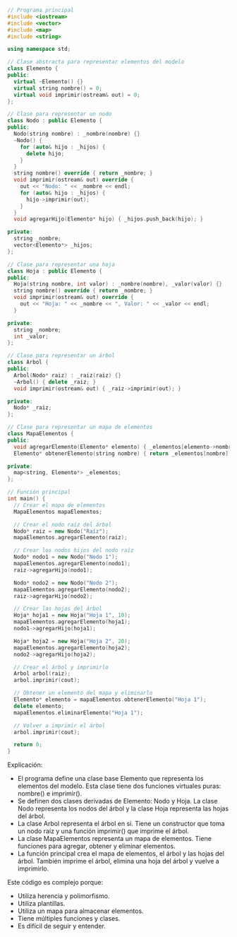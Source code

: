 ```c++
// Programa principal
#include <iostream>
#include <vector>
#include <map>
#include <string>

using namespace std;

// Clase abstracta para representar elementos del modelo
class Elemento {
public:
  virtual ~Elemento() {}
  virtual string nombre() = 0;
  virtual void imprimir(ostream& out) = 0;
};

// Clase para representar un nodo
class Nodo : public Elemento {
public:
  Nodo(string nombre) : _nombre(nombre) {}
  ~Nodo() {
    for (auto& hijo : _hijos) {
      delete hijo;
    }
  }
  string nombre() override { return _nombre; }
  void imprimir(ostream& out) override {
    out << "Nodo: " << _nombre << endl;
    for (auto& hijo : _hijos) {
      hijo->imprimir(out);
    }
  }
  void agregarHijo(Elemento* hijo) { _hijos.push_back(hijo); }

private:
  string _nombre;
  vector<Elemento*> _hijos;
};

// Clase para representar una hoja
class Hoja : public Elemento {
public:
  Hoja(string nombre, int valor) : _nombre(nombre), _valor(valor) {}
  string nombre() override { return _nombre; }
  void imprimir(ostream& out) override {
    out << "Hoja: " << _nombre << ", Valor: " << _valor << endl;
  }

private:
  string _nombre;
  int _valor;
};

// Clase para representar un árbol
class Arbol {
public:
  Arbol(Nodo* raiz) : _raiz(raiz) {}
  ~Arbol() { delete _raiz; }
  void imprimir(ostream& out) { _raiz->imprimir(out); }

private:
  Nodo* _raiz;
};

// Clase para representar un mapa de elementos
class MapaElementos {
public:
  void agregarElemento(Elemento* elemento) { _elementos[elemento->nombre()] = elemento; }
  Elemento* obtenerElemento(string nombre) { return _elementos[nombre]; }

private:
  map<string, Elemento*> _elementos;
};

// Función principal
int main() {
  // Crear el mapa de elementos
  MapaElementos mapaElementos;

  // Crear el nodo raíz del árbol
  Nodo* raiz = new Nodo("Raíz");
  mapaElementos.agregarElemento(raiz);

  // Crear los nodos hijos del nodo raíz
  Nodo* nodo1 = new Nodo("Nodo 1");
  mapaElementos.agregarElemento(nodo1);
  raiz->agregarHijo(nodo1);

  Nodo* nodo2 = new Nodo("Nodo 2");
  mapaElementos.agregarElemento(nodo2);
  raiz->agregarHijo(nodo2);

  // Crear las hojas del árbol
  Hoja* hoja1 = new Hoja("Hoja 1", 10);
  mapaElementos.agregarElemento(hoja1);
  nodo1->agregarHijo(hoja1);

  Hoja* hoja2 = new Hoja("Hoja 2", 20);
  mapaElementos.agregarElemento(hoja2);
  nodo2->agregarHijo(hoja2);

  // Crear el árbol y imprimirlo
  Arbol arbol(raiz);
  arbol.imprimir(cout);

  // Obtener un elemento del mapa y eliminarlo
  Elemento* elemento = mapaElementos.obtenerElemento("Hoja 1");
  delete elemento;
  mapaElementos.eliminarElemento("Hoja 1");

  // Volver a imprimir el árbol
  arbol.imprimir(cout);

  return 0;
}
```

Explicación:

* El programa define una clase base Elemento que representa los elementos del modelo. Esta clase tiene dos funciones virtuales puras: nombre() e imprimir().
* Se definen dos clases derivadas de Elemento: Nodo y Hoja. La clase Nodo representa los nodos del árbol y la clase Hoja representa las hojas del árbol.
* La clase Arbol representa el árbol en sí. Tiene un constructor que toma un nodo raíz y una función imprimir() que imprime el árbol.
* La clase MapaElementos representa un mapa de elementos. Tiene funciones para agregar, obtener y eliminar elementos.
* La función principal crea el mapa de elementos, el árbol y las hojas del árbol. También imprime el árbol, elimina una hoja del árbol y vuelve a imprimirlo.

Este código es complejo porque:

* Utiliza herencia y polimorfismo.
* Utiliza plantillas.
* Utiliza un mapa para almacenar elementos.
* Tiene múltiples funciones y clases.
* Es difícil de seguir y entender.